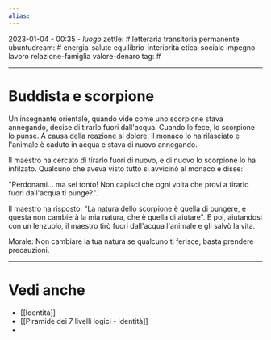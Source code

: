 ```yaml
---
alias: 
---
```

2023-01-04 - 00:35 - *luogo*
zettle: # letteraria transitoria permanente
ubuntudream: # energia-salute equilibrio-interiorità etica-sociale impegno-lavoro relazione-famiglia valore-denaro 
tag: #

---
# Buddista e scorpione
Un insegnante orientale, quando vide come uno scorpione stava annegando, decise di tirarlo fuori dall'acqua. Cuando lo fece, lo scorpione lo punse. A causa della reazione al dolore, il monaco lo ha rilasciato e l'animale è caduto in acqua e stava di nuovo annegando.

Il maestro ha cercato di tirarlo fuori di nuovo, e di nuovo lo scorpione lo ha infilzato. Qualcuno che aveva visto tutto si avvicinò al monaco e disse:

"Perdonami... ma sei tonto! Non capisci che ogni volta che provi a tirarlo fuori dall'acqua ti punge?".

Il maestro ha risposto:
"La natura dello scorpione è quella di pungere, e questa non cambierà la mia natura, che è quella di aiutare".
E poi, aiutandosi con un lenzuolo, il maestro tirò fuori dall'acqua l'animale e gli salvò la vita.

Morale: Non cambiare la tua natura se qualcuno ti ferisce; basta prendere precauzioni.



---
# Vedi anche
- [[Identità]]
- [[Piramide dei 7 livelli logici - identità]]
- 
